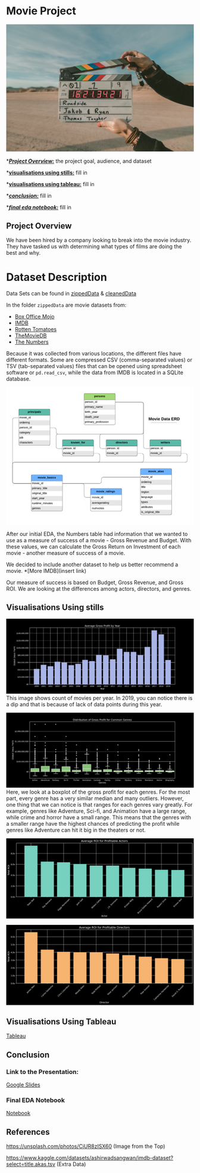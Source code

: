 # Movie Project
![image info](Images/ClapBoard.jpg)

*[***Project Overview:***](#project-overview) the project goal, audience, and dataset

*[**visualisations using stills:**](#visualisations-using-stills) fill in 

*[**visualisations using tableau:**](#visualisations-using-tableau) fill in 

*[***conclusion:***](#conclusion) fill in 

*[***final eda notebook:***](#final-eda-notebook) fill in 


## Project Overview
We have been hired by a company looking to break into the movie industry. They have tasked us with determining what types of films are doing the best and why.

# Dataset Description

Data Sets can be found in [zippedData](zippedData) & [cleanedData](cleanedData)

In the folder `zippedData` are movie datasets from:

* [Box Office Mojo](https://www.boxofficemojo.com/)
* [IMDB](https://www.imdb.com/)
* [Rotten Tomatoes](https://www.rottentomatoes.com/)
* [TheMovieDB](https://www.themoviedb.org/)
* [The Numbers](https://www.the-numbers.com/)

Because it was collected from various locations, the different files have different formats. Some are compressed CSV (comma-separated values) or TSV (tab-separated values) files that can be opened using spreadsheet software or `pd.read_csv`, while the data from IMDB is located in a SQLite database.

![image info](Images/movie_data_erd.jpeg)

After our initial EDA, the Numbers table had information that we wanted to use as a measure of success of a movie - Gross Revenue and Budget. With these values, we can calculate the Gross Return on Investment of each movie - another measure of success of a movie. 

We decided to include another dataset to help us better recommend a movie. 
*[More IMDB](insert link)

Our measure of success is based on Budget, Gross Revenue, and Gross ROI. We are looking at the differences among actors, directors, and genres. 
## Visualisations Using stills

![image info](Images/gp_by_year.png)
This image shows count of movies per year. In 2019, you can notice there is a dip and that is because of lack of data points during this year. 

![image info](Images/dist_gp_genre.png)
Here, we look at a boxplot of the gross profit for each genres. For the most part, every genre has a very similar median and many outliers. However, one thing that we can notice is that ranges for each genres vary greatly. For example, genres like Adventure, Sci-fi, and Animation have a large range, while crime and horror have a small range. This means that the genres with a smaller range have the highest chances of predicting the profit while genres like Adventure can hit it big in the theaters or not. 

![image info](Images/roi_actors.png)


![image info](Images/roi_directors.png)

## Visualisations Using Tableau
[Tableau](https://public.tableau.com/app/profile/gavin.martin/viz/MovieGenres_16946599359490/MovieData)

## Conclusion

### Link to the Presentation:
[Google Slides](https://docs.google.com/presentation/d/1bva88xJqU2SuDrMhn5D2jdZ_Wj9cw52Ofb1wlqBg-uQ/edit?usp=sharing)


### Final EDA Notebook
[Notebook](https://github.com/ttrechsel/Phase2_Movies/blob/main/Movie_Project_Final_JN.ipynb)
## References
https://unsplash.com/photos/CiUR8zISX60 (Image from the Top)

https://www.kaggle.com/datasets/ashirwadsangwan/imdb-dataset?select=title.akas.tsv (Extra Data)
